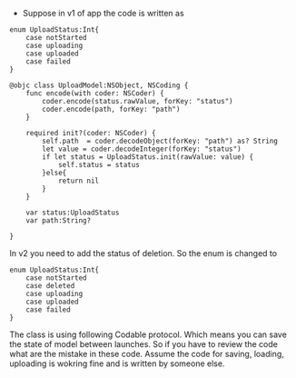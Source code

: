 * Suppose in v1 of app the code is written as

```
enum UploadStatus:Int{
    case notStarted
    case uploading
    case uploaded
    case failed
}

@objc class UploadModel:NSObject, NSCoding {
    func encode(with coder: NSCoder) {
        coder.encode(status.rawValue, forKey: "status")
        coder.encode(path, forKey: "path")
    }
    
    required init?(coder: NSCoder) {
        self.path  = coder.decodeObject(forKey: "path") as? String
        let value = coder.decodeInteger(forKey: "status")
        if let status = UploadStatus.init(rawValue: value) {
            self.status = status
        }else{
            return nil
        }
    }
    
    var status:UploadStatus
    var path:String?
    
}

```


In v2 you need to add the status of deletion. So the enum is changed to

```
enum UploadStatus:Int{
    case notStarted
    case deleted
    case uploading
    case uploaded
    case failed
}
```

The class is using following Codable protocol. Which means you can save the state of model between launches. So if you have to review the code what are the mistake in these code.  Assume the code for saving, loading, uploading is wokring fine and is written by someone else.